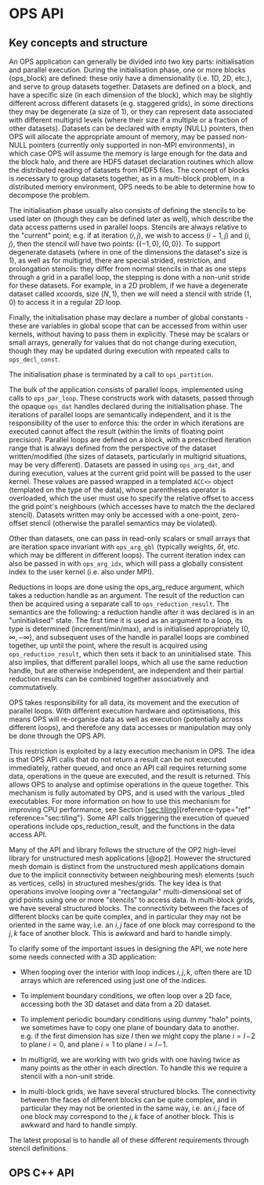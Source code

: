 # OPS API

## Key concepts and structure

An OPS application can generally be divided into two key parts:
initialisation and parallel execution. During the initialisation phase,
one or more blocks (ops_block) are defined: these only have a dimensionality (i.e. 1D, 2D, etc.), and serve to group datasets together. Datasets are defined on a
block, and have a specific size (in each dimension of the block), which
may be slightly different across different datasets (e.g. staggered
grids), in some directions they may be degenerate (a size of 1), or they
can represent data associated with different multigrid levels (where
their size if a multiple or a fraction of other datasets). Datasets can
be declared with empty (NULL) pointers, then OPS will allocate the
appropriate amount of memory, may be passed non-NULL pointers (currently
only supported in non-MPI environments), in which case OPS will assume
the memory is large enough for the data and the block halo, and there
are HDF5 dataset declaration routines which allow the distributed
reading of datasets from HDF5 files. The concept of blocks is necessary
to group datasets together, as in a multi-block problem, in a
distributed memory environment, OPS needs to be able to determine how to
decompose the problem.

The initialisation phase usually also consists of defining the stencils
to be used later on (though they can be defined later as well), which
describe the data access patterns used in parallel loops. Stencils are
always relative to the "current" point; e.g. if at iteration $(i,j)$, we
wish to access $(i{-}1,j)$ and $(i,j)$, then the stencil will have two
points: $\{(-1, 0), (0, 0)\}$. To support degenerate datasets (where in
one of the dimensions the dataset's size is 1), as well as for
multigrid, there are special strided, restriction, and prolongation
stencils: they differ from normal stencils in that as one steps through
a grid in a parallel loop, the stepping is done with a non-unit stride
for these datasets. For example, in a 2D problem, if we have a
degenerate dataset called xcoords, size $(N,1)$, then we will need a
stencil with stride $(1,0)$ to access it in a regular 2D loop.

Finally, the initialisation phase may declare a number of global
constants - these are variables in global scope that can be accessed
from within user kernels, without having to pass them in explicitly.
These may be scalars or small arrays, generally for values that do not
change during execution, though they may be updated during execution
with repeated calls to `ops_decl_const`.

The initialisation phase is terminated by a call to `ops_partition`.

The bulk of the application consists of parallel loops, implemented
using calls to `ops_par_loop`. These constructs work with datasets,
passed through the opaque `ops_dat` handles declared during the
initialisation phase. The iterations of parallel loops are semantically
independent, and it is the responsibility of the user to enforce this:
the order in which iterations are executed cannot affect the result
(within the limits of floating point precision). Parallel loops are
defined on a block, with a prescribed iteration range that is always
defined from the perspective of the dataset written/modified (the sizes
of datasets, particularly in multigrid situations, may be very
different). Datasets are passed in using `ops_arg_dat`, and during
execution, values at the current grid point will be passed to the user
kernel. These values are passed wrapped in a templated `ACC<>` object
(templated on the type of the data), whose parentheses operator is
overloaded, which the user must use to specify the relative offset to
access the grid point's neighbours (which accesses have to match the the
declared stencil). Datasets written may only be accessed with a
one-point, zero-offset stencil (otherwise the parallel semantics may be
violated).

Other than datasets, one can pass in read-only scalars or small arrays
that are iteration space invariant with `ops_arg_gbl` (typically
weights, $\delta t$, etc. which may be different in different loops).
The current iteration index can also be passed in with `ops_arg_idx`,
which will pass a globally consistent index to the user kernel (i.e.
also under MPI).

Reductions in loops are done using the ops_arg_reduce argument, which
takes a reduction handle as an argument. The result of the reduction can
then be acquired using a separate call to `ops_reduction_result`. The
semantics are the following: a reduction handle after it was declared is
in an "uninitialised" state. The first time it is used as an argument to
a loop, its type is determined (increment/min/max), and is initialised
appropriately $(0,\infty,-\infty)$, and subsequent uses of the handle in
parallel loops are combined together, up until the point, where the
result is acquired using `ops_reduction_result`, which then sets it back
to an uninitialised state. This also implies, that different parallel
loops, which all use the same reduction handle, but are otherwise
independent, are independent and their partial reduction results can be
combined together associatively and commutatively.

OPS takes responsibility for all data, its movement and the execution of
parallel loops. With different execution hardware and optimisations,
this means OPS will re-organise data as well as execution (potentially
across different loops), and therefore any data accesses or manipulation
may only be done through the OPS API.

This restriction is exploited by a lazy execution mechanism in OPS. The
idea is that OPS API calls that do not return a result can be not
executed immediately, rather queued, and once an API call requires
returning some data, operations in the queue are executed, and the
result is returned. This allows OPS to analyse and optimise operations
in the queue together. This mechanism is fully automated by OPS, and is
used with the various \_tiled executables. For more information on how
to use this mechanism for improving CPU performance, see Section
[\[sec:tiling\]](#sec:tiling){reference-type="ref"
reference="sec:tiling"}. Some API calls triggering the execution of
queued operations include ops_reduction_result, and the functions in the
data access API.


Many of the API and library follows the structure of the OP2 high-level
library for unstructured mesh applications [@op2]. However the
structured mesh domain is distinct from the unstructured mesh
applications domain due to the implicit connectivity between
neighbouring mesh elements (such as vertices, cells) in structured
meshes/grids. The key idea is that operations involve looping over a
"rectangular" multi-dimensional set of grid points using one or more
"stencils" to access data. In multi-block grids, we have several
structured blocks. The connectivity between the faces of different
blocks can be quite complex, and in particular they may not be oriented
in the same way, i.e. an $i,j$ face of one block may correspond to the
$j,k$ face of another block. This is awkward and hard to handle simply.

To clarify some of the important issues in designing the API, we note
here some needs connected with a 3D application:

-   When looping over the interior with loop indices $i,j,k$, often
    there are 1D arrays which are referenced using just one of the
    indices.

-   To implement boundary conditions, we often loop over a 2D face,
    accessing both the 3D dataset and data from a 2D dataset.

-   To implement periodic boundary conditions using dummy "halo" points,
    we sometimes have to copy one plane of boundary data to another.
    e.g. if the first dimension has size $I$ then we might copy the
    plane $i=I\!-\!2$ to plane $i=0$, and plane $i=1$ to plane
    $i=I\!-\!1$.

-   In multigrid, we are working with two grids with one having twice as
    many points as the other in each direction. To handle this we
    require a stencil with a non-unit stride.

-   In multi-block grids, we have several structured blocks. The
    connectivity between the faces of different blocks can be quite
    complex, and in particular they may not be oriented in the same way,
    i.e. an $i,j$ face of one block may correspond to the $j,k$ face of
    another block. This is awkward and hard to handle simply.

The latest proposal is to handle all of these different requirements
through stencil definitions.

## OPS C++ API 

